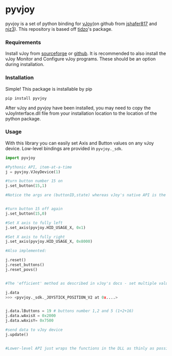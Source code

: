 # pyvjoy

pyvjoy is a set of python binding for <a href='https://sourceforge.net/projects/vjoystick/'>vJoy</a>(on github from <a href='https://github.com/jshafer817/vJoy'>jshafer817</a> and <a href='https://github.com/njz3/vJoy/'>njz3</a>). This repository is based off <a href="https://github.com/tidzo/pyvjoy">tidzo</a>'s package.


### Requirements

Install vJoy from <a href='https://sourceforge.net/projects/vjoystick/'>sourceforge</a> or <a href='https://github.com/njz3/vJoy/'>github</a>. It is recommended to also install the vJoy Monitor and Configure vJoy programs. These should be an option during installation.


### Installation

Simple! This package is installable by pip

`pip install pyvjoy`

After vJoy and pyvjoy have been installed, you may need to copy the vJoyInterface.dll file from your installation location to the location of the python package.


### Usage

With this library you can easily set Axis and Button values on any vJoy device. Low-level bindings are provided in `pyvjoy._sdk`.

```python
import pyvjoy

#Pythonic API, item-at-a-time
j = pyvjoy.VJoyDevice(1)

#turn button number 15 on
j.set_button(15,1)

#Notice the args are (buttonID,state) whereas vJoy's native API is the other way around.


#turn button 15 off again
j.set_button(15,0)

#Set X axis to fully left
j.set_axis(pyvjoy.HID_USAGE_X, 0x1)

#Set X axis to fully right
j.set_axis(pyvjoy.HID_USAGE_X, 0x8000)

#Also implemented:

j.reset()
j.reset_buttons()
j.reset_povs()


#The 'efficient' method as described in vJoy's docs - set multiple values at once

j.data
>>> <pyvjoy._sdk._JOYSTICK_POSITION_V2 at 0x....>


j.data.lButtons = 19 # buttons number 1,2 and 5 (1+2+16)
j.data.wAxisX = 0x2000 
j.data.wAxisY= 0x7500

#send data to vJoy device
j.update()


#Lower-level API just wraps the functions in the DLL as thinly as possible, with some attempt to raise exceptions instead of return codes.
```